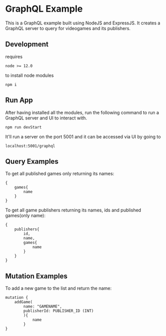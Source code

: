 # GraphQL Example
This is a GraphQL example built using NodeJS and ExpressJS. It creates a GraphQL server to query for videogames and its publishers.

## Development

requires

```
node >= 12.0
```

to install node modules

```
npm i
```

## Run App

After having installed all the modules, run the following command to run a GraphQL server and UI to interact with.

```
npm run devStart
```

It'll run a server on the port 5001 and it can be accessed via UI by going to 
```
localhost:5001/graphql
```

## Query Examples
To get all published games only returning its names:
```
{
    games{
        name
    }
}
```

To get all game publishers returning its names, ids and published games(only name):
```
{
    publishers{
        id,
        name,
        games{
            name
        }
    }
}
```

## Mutation Examples

To add a new game to the list and return the name:
```
mutation {
    addGame(
        name: "GAMENAME",
        publisherId: PUBLISHER_ID (INT)
        ){
            name
        }
}
```
